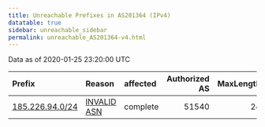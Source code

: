 ```yaml
---
title: Unreachable Prefixes in AS201364 (IPv4)
datatable: true
sidebar: unreachable_sidebar
permalink: unreachable_AS201364-v4.html
---
```


Data as of 2020-01-25 23:20:00 UTC


<div class="datatable-begin"></div>

| Prefix                                                   | Reason                                                                                                  | affected   |   Authorized AS |   MaxLength | Anchor                                         |   unreachable /24s |
|:---------------------------------------------------------|:--------------------------------------------------------------------------------------------------------|:-----------|----------------:|------------:|:-----------------------------------------------|-------------------:|
| [185.226.94.0/24](https://stat.ripe.net/185.226.94.0/24) | [INVALID ASN](https://rpki-validator.ripe.net/announcement-preview?asn=AS201364&prefix=185.226.94.0/24) | complete   |           51540 |          24 | [RIPE](unreachable_RIPE_NCC_RPKI_Root-v4.html) |                  1 |

<div class="datatable-end"></div>